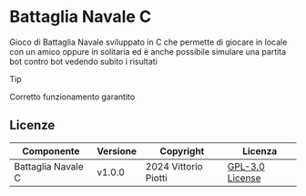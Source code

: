 # Battaglia Navale C

Gioco di Battaglia Navale sviluppato in C che permette di giocare in locale con un amico oppure in solitaria ed è anche possibile simulare una partita bot contro bot vedendo subito i risultati


> [!TIP]
> Corretto funzionamento garantito

## Licenze

| Componente         | Versione  | Copyright                         | Licenza                                                       |
|--------------------|-----------|-----------------------------------|---------------------------------------------------------------|
| Battaglia Navale C | v1.0.0    | 2024 Vittorio Piotti              | [GPL-3.0 License](https://github.com/vittorioPiotti/Battaglia-Navale-C/blob/main/LICENSE.md) |
